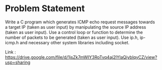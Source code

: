 # Problem Statement

Write a C program which generates ICMP echo request messages towards a target IP (taken as user input) by manipulating the source IP address (taken as user input). Use a control loop or function to determine the number of packets to be generated (taken as user input). Use ip.h, ip-icmp.h and necessary other system libraries including socket.

Link : https://drive.google.com/file/d/1jsZk7mWIY3RoTvq4aj2lYlaQjyblqyCZ/view?usp=sharing
